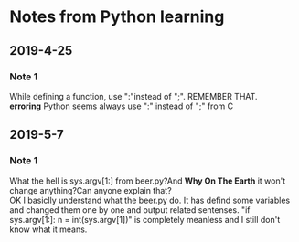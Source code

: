 # Notes from Python learning

## 2019-4-25

### Note 1
While defining a function, use ":"instead of ";". REMEMBER THAT.  
    **erroring** Python seems always use ":" instead of ";" from C

## 2019-5-7

### Note 1
What the hell is sys.argv[1:] from beer.py?And **Why On The Earth** it won't change anything?Can anyone explain that?  
OK I basiclly understand what the beer.py do. It has defind some variables and changed them one by one and output related sentenses. "if sys.argv[1:]: n = int(sys.argv[1])" is completely meanless and I still don't know what it means.  
